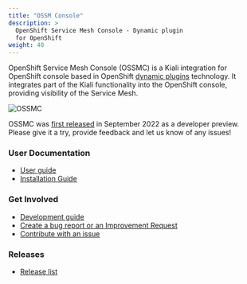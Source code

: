 ```yaml
---
title: "OSSM Console"
description: >
  OpenShift Service Mesh Console - Dynamic plugin
  for OpenShift
weight: 40
---
```


OpenShift Service Mesh Console (OSSMC) is a Kiali integration for OpenShift console based in OpenShift [dynamic plugins](https://docs.openshift.com/container-platform/4.11/web_console/dynamic-plugin/dynamic-plugin-overview.html) technology. 
It integrates part of the Kiali functionality into the OpenShift console, providing visibility of the Service Mesh.

![OSSMC](/images/documentation/integration/ossmc.png)
 
OSSMC was [first released](https://cloud.redhat.com/blog/introducing-the-openshift-service-mesh-console-a-developer-preview) in September 2022 as a developer preview.   Please give it a try, provide feedback and let us know of any issues! 

### User Documentation
* [User guide](https://github.com/kiali/openshift-servicemesh-plugin/blob/main/docs/users-guide.md)
* [Installation Guide](https://github.com/kiali/openshift-servicemesh-plugin/blob/main/docs/install-guide.md)

### Get Involved
* [Development guide](https://github.com/kiali/openshift-servicemesh-plugin/blob/main/README.md)
* [Create a bug report or an Improvement Request](https://github.com/kiali/openshift-servicemesh-plugin/issues/new)
* [Contribute with an issue](https://github.com/kiali/openshift-servicemesh-plugin/issues)

### Releases
* [Release list](https://github.com/kiali/openshift-servicemesh-plugin/releases)